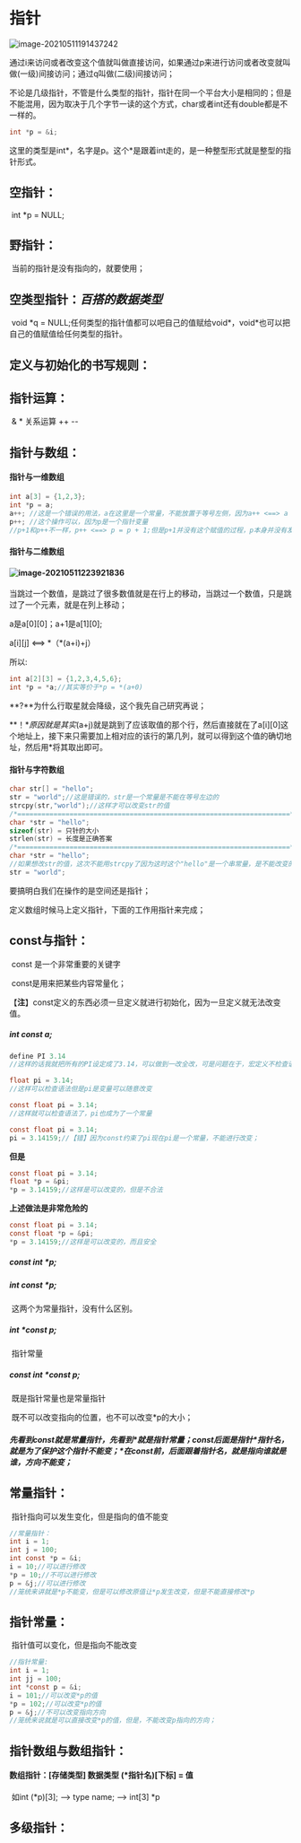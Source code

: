 

# **指针**

![image-20210511191437242](C:\Users\ALIENWARE\AppData\Roaming\Typora\typora-user-images\image-20210511191437242.png)

通过i来访问或者改变这个值就叫做直接访问，如果通过p来进行访问或者改变就叫做(一级)间接访问；通过q叫做(二级)间接访问；

不论是几级指针，不管是什么类型的指针，指针在同一个平台大小是相同的；但是不能混用，因为取决于几个字节一读的这个方式，char或者int还有double都是不一样的。

```c
int *p = &i;
```

这里的类型是int*，名字是p。这个\*是跟着int走的，是一种整型形式就是整型的指针形式。

## 空指针：

​	int *p = NULL;

## 野指针：

​	当前的指针是没有指向的，就要使用；

## 空类型指针：*百搭的数据类型*

​	void *q = NULL;任何类型的指针值都可以吧自己的值赋给void\*，void\*也可以把自己的值赋值给任何类型的指针。

## 定义与初始化的书写规则：



## 指针运算：

​	&  *  关系运算  ++  --

## 指针与数组：

#### 	指针与一维数组			

```c
int a[3] = {1,2,3};
int *p = a;
a++; //这是一个错误的用法，a在这里是一个常量，不能放置于等号左侧，因为a++ <==> a = a + 1
p++; //这个操作可以，因为p是一个指针变量
//p+1和p++不一样，p++ <==> p = p + 1;但是p+1并没有这个赋值的过程，p本身并没有发生改变；
```

#### 指针与二维数组

#### ![image-20210511223921836](C:\Users\ALIENWARE\AppData\Roaming\Typora\typora-user-images\image-20210511223921836.png)	

当跳过一个数值，是跳过了很多数值就是在行上的移动，当跳过一个数值，只是跳过了一个元素，就是在列上移动；

a是a\[0][0]；a+1是a\[1][0];

a\[i][j]  <==>  \*（*(a+i)+j）

所以:

```c
int a[2][3] = {1,2,3,4,5,6};
int *p = *a;//其实等价于*p = *(a+0)
```

**?**为什么行取星就会降级，这个我先自己研究再说；

**！**原因就是其实*(a+j)就是跳到了应该取值的那个行，然后直接就在了a\[i][0]这个地址上，接下来只需要加上相对应的该行的第几列，就可以得到这个值的确切地址，然后用\*将其取出即可。

#### 指针与字符数组

```c
char str[] = "hello";
str = "world";//这是错误的，str是一个常量是不能在等号左边的
strcpy(str,"world");//这样才可以改变str的值
/*====================================================================*/
char *str = "hello";
sizeof(str) = 只针的大小
strlen(str) = 长度是正确答案
/*====================================================================*/
char *str = "hello";
//如果想改str的值，这次不能用strcpy了因为这时这个"hello"是一个串常量，是不能改变的 如果要改变可以:
str = "world";
```

要搞明白我们在操作的是空间还是指针；



定义数组时候马上定义指针，下面的工作用指针来完成；

## const与指针：

​	const 是一个非常重要的关键字

​	const是用来把某些内容常量化；	

​	【**注**】const定义的东西必须一旦定义就进行初始化，因为一旦定义就无法改变值。

##### 	int const a;

```c
define PI 3.14
//这样的话我就把所有的PI设定成了3.14，可以做到一改全改，可是问题在于，宏定义不检查语法；
```

```c
float pi = 3.14;
//这样可以检查语法但是pi是变量可以随意改变
```

```c
const float pi = 3.14;
//这样就可以检查语法了，pi也成为了一个常量
```

```c
const float pi = 3.14;
pi = 3.14159;//【错】因为const约束了pi现在pi是一个常量，不能进行改变；
```

**但是**

```c
const float pi = 3.14;
float *p = &pi;
*p = 3.14159;//这样是可以改变的，但是不合法
```

**上述做法是非常危险的**

```c
const float pi = 3.14;
const float *p = &pi;
*p = 3.14159;//这样是可以改变的，而且安全
```



##### 	const int *p;

##### 	int const *p;

​		这两个为常量指针，没有什么区别。

##### 	int *const p;

​		指针常量

##### 	const int *const p;

​		既是指针常量也是常量指针

​		既不可以改变指向的位置，也不可以改变*p的大小；

##### 先看到const就是常量指针，先看到*就是指针常量；const后面是指针\*指针名，就是为了保护这个指针不能变；\*在const前，后面跟着指针名，就是指向谁就是谁，方向不能变；

## 常量指针：

​	指针指向可以发生变化，但是指向的值不能变

```c
//常量指针：
int i = 1;
int j = 100;
int const *p = &i;
i = 10;//可以进行修改
*p = 10;//不可以进行修改
p = &j;//可以进行修改
//笼统来讲就是*p不能变，但是可以修改原值让*p发生改变，但是不能直接修改*p
```

## 指针常量：

​	指针值可以变化，但是指向不能改变 

```c
//指针常量:
int i = 1;
int jj = 100;
int *const p = &i;
i = 101;//可以改变*p的值
*p = 102;//可以改变*p的值
p = &j;//不可以改变指向方向
//笼统来说就是可以直接改变*p的值，但是，不能改变p指向的方向；
```

## 指针数组与数组指针：

#### 	数组指针：[存储类型]	数据类型	(*指针名)[下标]    =	值

​			如int (*p)[3];  -->  type name; -->  int[3] *p

## 多级指针：





## 

